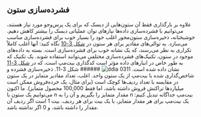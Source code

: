 ## فشرده‌سازی ستون 
علاوه بر بارگذاری فقط آن ستون‌هایی از دیسک که برای یک پرس‌وجو مورد نیاز هستند، می‌توانیم با فشرده‌سازی داده‌ها
نیازهای توان عملیاتی دیسک را بیشتر کاهش دهیم. خوشبختانه، ذخیره‌سازی ستون‌محور اغلب
خود را بسیار خوب برای فشرده‌سازی مناسب می‌سازد. 
به توالی‌های مقادیر برای هر ستون در [شکل 3-10](#fig_column_store) نگاه کنید: آنها اغلب کاملاً
تکراری به نظر می‌رسند، که یک نشانه خوب برای فشرده‌سازی است. بسته به داده‌های موجود در ستون، تکنیک‌های فشرده‌سازی
مختلفی می‌توانند استفاده شوند. یک تکنیک که به طور خاص در انبارهای داده مؤثر است
کدگذاری بیت‌مپ است، که در [شکل 3-11](#fig_bitmap_index) نشان داده شده است. ![ddia 0311](assets/ddia_0311.png) ###### شکل 3-11. ذخیره‌سازی فشرده و شاخص‌گذاری شده با بیت‌مپ از یک ستون واحد. اغلب، تعداد مقادیر متمایز در یک ستون در مقایسه با تعداد ردیف‌ها کوچک است (برای
مثال، یک خرده‌فروش ممکن است میلیاردها تراکنش فروش داشته باشد، اما فقط 100,000 محصول متمایز).
ما اکنون می‌توانیم یک ستون با n مقدار متمایز را بگیریم و آن را به n بیت‌مپ جداگانه تبدیل کنیم: یک بیت‌مپ
برای هر مقدار متمایز، با یک بیت برای هر ردیف. بیت 1 است اگر ردیف آن مقدار را داشته باشد، و 0 اگر
نداشته باشد.